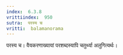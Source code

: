 ```yaml
---
index:  6.3.8
vrittiindex:  950
sutra:  परस्य च
vritti:  balamanorama 
---
```


परस्य च। वैयकरणाख्यायां परशब्दस्यापि चतुर्थ्या अलुगित्यर्थः। 

